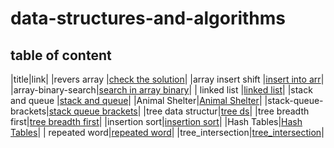 # data-structures-and-algorithms


## table of content
|title|link|
|revers array |[check the solution](./arr_rev/README.md)|
|array insert shift |[insert into arr](./array-_nsert_shift/README.md)|
|array-binary-search|[search in array binary](./search_in_array_binary/README.md)|
| linked list |[linked list](./linked_list/README.md)|
|stack and queue |[stack and queue](./stack_and_queue/readme.md)|
|Animal Shelter|[Animal Shelter](./stack-queue-animal-shelter/readme.md)|
|stack-queue-brackets|[stack queue brackets](./Multi_bracket_Validation./redme.md)|
|tree data structur|[tree ds](./tree/readme.md)|
|tree breadth first|[tree breadth first](./tree/tree_breadth.md)|
|insertion sort|[insertion sort](./insertion_sort/readme.md)|
|Hash Tables|[Hash Tables](./Hash_Tables/readme.md)|
| repeated word|[repeated word](./Hash_Tables/repeated_word.md)|
|tree_intersection|[tree_intersection](./tree_intersection/tree_intersection.md)|
